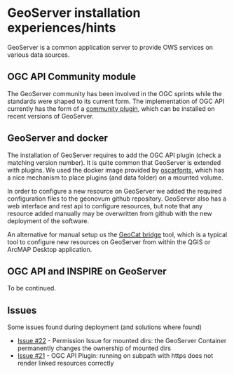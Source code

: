 # GeoServer installation experiences/hints

GeoServer is a common application server to provide OWS services on various data sources.

## OGC API Community module

The GeoServer community has been involved in the OGC sprints while the standards were shaped to its current form. The implementation of OGC API currently has the form of a [community plugin](https://docs.geoserver.org/latest/en/user/community/ogc-api/index.html), which can be installed on recent versions of GeoServer.

## GeoServer and docker

The installation of GeoServer requires to add the OGC API plugin (check a matching version number). It is quite common that GeoServer is extended with plugins. We used the docker image provided by [oscarfonts](https://github.com/oscarfonts/docker-geoserver), which has a nice mechanism to place plugins (and data folder) on a mounted volume.

In order to configure a new resource on GeoServer we added the required configuration files to the geonovum github repository. GeoServer also has a web interface and rest api to configure resources, but note that any resource added manually may be overwritten from github with the new deployment of the software.

An alternative for manual setup us the [GeoCat bridge](https://geocat.net/bridge) tool, which is a typical tool to configure new resources on GeoServer from within the QGIS or ArcMAP Desktop application.

## OGC API and INSPIRE on GeoServer

To be continued.

## Issues
Some issues found during deployment (and solutions where found)

* [Issue #22](https://github.com/Geonovum/ogc-api-testbed/issues/22) - Permission Issue for mounted dirs: the GeoServer Container permanently changes the ownership of mounted dirs
* [Issue #21](https://github.com/Geonovum/ogc-api-testbed/issues/21) - OGC API Plugin: running on subpath with https does not render linked resources correctly
